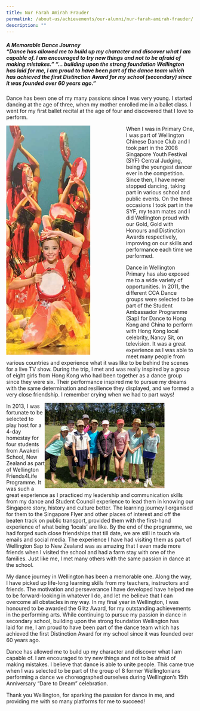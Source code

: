 ```yaml
---
title: Nur Farah Amirah Frauder
permalink: /about-us/achievements/our-alumni/nur-farah-amirah-frauder/
description: ""
---
```

##### A Memorable Dance Journey  <br> “Dance has allowed me to build up my character and discover what I am capable of. I am encouraged to try new things and not to be afraid of making mistakes.” “… building upon the strong foundation Wellington has laid for me, I am proud to have been part of the dance team which has achieved the first Distinction Award for my school (secondary) since it was founded over 60 years ago.”

Dance has been one of my many passions since I was very young. I started dancing at the age of three, when my mother enrolled me in a ballet class. I went for my first ballet recital at the age of four and discovered that I love to perform.

<div>  
<div style="float: left">  
<img src="/images/alumni09%20(1).png" 
     style="width:70%"> 
</div>  
<div></div>  
</div>

When I was in Primary One, I was part of Wellington Chinese Dance Club and I took part in the 2008 Singapore Youth Festival (SYF) Central Judging, being the youngest dancer ever in the competition. Since then, I have never stopped dancing, taking part in various school and public events. On the three occasions I took part in the SYF, my team mates and I did Wellington proud with our Gold, Gold with Honours and Distinction Awards respectively, improving on our skills and performance each time we performed.

Dance in Wellington Primary has also exposed me to a wide variety of opportunities. In 2011, the different CCA Dance groups were selected to be part of the Student Ambassador Programme (Sap) for Dance to Hong Kong and China to perform with Hong Kong local celebrity, Nancy Sit, on television. It was a great experience as I was able to meet many people from various countries and experience what it was like to be behind the scenes for a live TV show. During the trip, I met and was really inspired by a group of eight girls from Hong Kong who had been together as a dance group since they were six. Their performance inspired me to pursue my dreams with the same determination and resilience they displayed, and we formed a very close friendship. I remember crying when we had to part ways!

<div>  
<div style="float: right">  
<img src="/images/alumni10.png" 
     style="width:80%"> 
</div>  
<div></div>  
</div>

In 2013, I was fortunate to be selected to play host for a 4-day homestay for four students from Awakeri School, New Zealand as part of Wellington Friends4Life Programme. It was such a great experience as I practiced my leadership and communication skills from my dance and Student Council experience to lead them in knowing our Singapore story, history and culture better. The learning journey I organised for them to the Singapore Flyer and other places of interest and off the beaten track on public transport, provided them with the first-hand experience of what being ‘locals’ are like. By the end of the programme, we had forged such close friendships that till date, we are still in touch via emails and social media. The experience I have had visiting them as part of Wellington Sap to New Zealand was as amazing that I even made more friends when I visited the school and had a farm stay with one of the families. Just like me, I met many others with the same passion in dance at the school.   

My dance journey in Wellington has been a memorable one. Along the way, I have picked up life-long learning skills from my teachers, instructors and friends. The motivation and perseverance I have developed have helped me to be forward-looking in whatever I do, and let me believe that I can overcome all obstacles in my way. In my final year in Wellington, I was honoured to be awarded the Glitz Award, for my outstanding achievements in the performing arts. While continuing to pursue my passion in dance in secondary school, building upon the strong foundation Wellington has laid for me, I am proud to have been part of the dance team which has achieved the first Distinction Award for my school since it was founded over 60 years ago.  

Dance has allowed me to build up my character and discover what I am capable of. I am encouraged to try new things and not to be afraid of making mistakes. I believe that dance is able to unite people. This came true when I was selected to be part of the group of 8 former Wellingtonians performing a dance we choreographed ourselves during Wellington’s 15th Anniversary “Dare to Dream” celebration.

Thank you Wellington, for sparking the passion for dance in me, and providing me with so many platforms for me to succeed!
